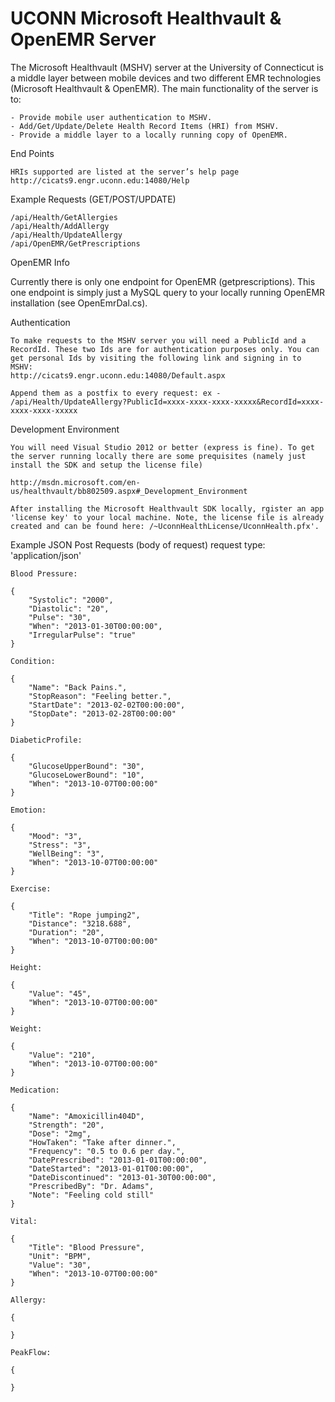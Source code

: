 UCONN Microsoft Healthvault & OpenEMR Server
=================

The Microsoft Healthvault (MSHV) server at the University of Connecticut is a middle layer between mobile devices and two different EMR technologies (Microsoft Healthvault & OpenEMR). The main functionality of the server is to:

	- Provide mobile user authentication to MSHV.
	- Add/Get/Update/Delete Health Record Items (HRI) from MSHV.
	- Provide a middle layer to a locally running copy of OpenEMR.
 
End Points

	HRIs supported are listed at the server’s help page http://cicats9.engr.uconn.edu:14080/Help

Example Requests (GET/POST/UPDATE)

	/api/Health/GetAllergies
	/api/Health/AddAllergy
	/api/Health/UpdateAllergy
	/api/OpenEMR/GetPrescriptions

OpenEMR Info

Currently there is only one endpoint for OpenEMR (getprescriptions). This one endpoint is simply just a MySQL query to your locally running OpenEMR installation (see OpenEmrDal.cs).

Authentication

	To make requests to the MSHV server you will need a PublicId and a RecordId. These two Ids are for authentication purposes only. You can get personal Ids by visiting the following link and signing in to MSHV:
	http://cicats9.engr.uconn.edu:14080/Default.aspx

	Append them as a postfix to every request: ex - /api/Health/UpdateAllergy?PublicId=xxxx-xxxx-xxxx-xxxxx&RecordId=xxxx-xxxx-xxxx-xxxxx

Development Environment

	You will need Visual Studio 2012 or better (express is fine). To get the server running locally there are some prequisites (namely just install the SDK and setup the license file)

	http://msdn.microsoft.com/en-us/healthvault/bb802509.aspx#_Development_Environment

	After installing the Microsoft Healthvault SDK locally, rgister an app 'license key' to your local machine. Note, the license file is already created and can be found here: /~UconnHealthLicense/UconnHealth.pfx'.

Example JSON Post Requests (body of request) request type: 'application/json'

	Blood Pressure:

	{
	    "Systolic": "2000",
	    "Diastolic": "20",
	    "Pulse": "30",
	    "When": "2013-01-30T00:00:00",
	    "IrregularPulse": "true"
	}

	Condition:

	{
	    "Name": "Back Pains.",
	    "StopReason": "Feeling better.",
	    "StartDate": "2013-02-02T00:00:00",
	    "StopDate": "2013-02-28T00:00:00"
	}

	DiabeticProfile:

	{
		"GlucoseUpperBound": "30",
		"GlucoseLowerBound": "10",
		"When": "2013-10-07T00:00:00"
	}

	Emotion:

	{
		"Mood": "3",
		"Stress": "3",
		"WellBeing": "3",
		"When": "2013-10-07T00:00:00"
	}

	Exercise:

	{
		"Title": "Rope jumping2",
		"Distance": "3218.688",
		"Duration": "20",
		"When": "2013-10-07T00:00:00"
	}

	Height:

	{
		"Value": "45",
		"When": "2013-10-07T00:00:00"
	}

	Weight:

	{
		"Value": "210",
		"When": "2013-10-07T00:00:00"
	}

	Medication:

	{
	    "Name": "Amoxicillin404D",
	    "Strength": "20",
	    "Dose": "2mg",
	    "HowTaken": "Take after dinner.",
	    "Frequency": "0.5 to 0.6 per day.",
	    "DatePrescribed": "2013-01-01T00:00:00",
	    "DateStarted": "2013-01-01T00:00:00",
	    "DateDiscontinued": "2013-01-30T00:00:00",
	    "PrescribedBy": "Dr. Adams",
	    "Note": "Feeling cold still" 
	}

	Vital:

	{
		"Title": "Blood Pressure",
		"Unit": "BPM",
		"Value": "30",
		"When": "2013-10-07T00:00:00"
	}

	Allergy:

	{
		
	}

	PeakFlow:

	{
		
	}